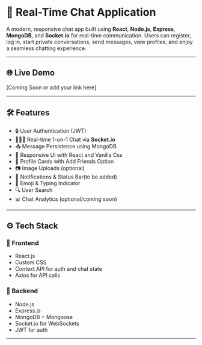 # 🚀 Real-Time Chat Application

A modern, responsive chat app built using **React**, **Node.js**, **Express**, **MongoDB**, and **Socket.io** for real-time communication.
Users can register, log in, start private conversations, send messages, view profiles, and enjoy a seamless chatting experience.

---






## 🌐 Live Demo

[Coming Soon or add your link here]

---

## 🛠️ Features

- 🔒 User Authentication (JWT)
- 🧑‍🤝‍🧑 Real-time 1-on-1 Chat via **Socket.io**
- 📥 Message Persistence using MongoDB
- 🌈 Responsive UI with React and Vanilla Css
- 👤 Profile Cards with Add Friends Option
- 📷 Image Uploads (optional)
- 🔔 Notifications & Status Bar(to be added)
- 🧠 Emoji & Typing Indicator
- 🔍 User Search
- 📊 Chat Analytics (optional/coming soon)

---

## ⚙️ Tech Stack

### 🔹 Frontend
- React.js
- Custom CSS
- Context API for auth and chat state
- Axios for API calls

### 🔹 Backend
- Node.js
- Express.js
- MongoDB + Mongoose
- Socket.io for WebSockets
- JWT for auth

---



